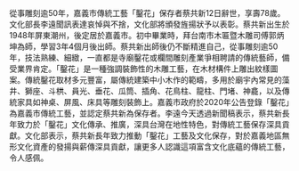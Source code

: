 從事雕刻逾50年，嘉義市傳統工藝「鑿花」保存者蔡共新12日辭世，享壽78歲。文化部長李遠聞訊表達哀悼與不捨，文化部將頒發旌揚狀予以表彰。蔡共新出生於1948年屏東潮州，後定居於嘉義市。初中畢業時，拜台南市木匾暨木雕司傅郭炳坤為師，學習3年4個月後出師。蔡共新出師後仍不斷精進自己，從事雕刻逾50年，技法熟練、細緻，一直都是寺廟鑿花或欄間雕刻產業爭相聘請的傳統藝師，備受業界肯定。「鑿花」是一種強調裝飾性的木雕工藝，在木材構件上雕出紋樣圖案。傳統鑿花取材多元豐富，屬傳統建築中小木作的範疇，多用於廟宇內常見的藻井、獅座、斗栱、員光、垂花、瓜筒、插角、花鳥柱、龍柱、門堵、神龕，以及傳統家具如神桌、屏風、床具等雕刻裝飾上。嘉義市政府於2020年公告登錄「鑿花」為嘉義市傳統工藝，並認定蔡共新為保存者。李遠今天透過新聞稿表示，蔡共新長年致力於「鑿花」文化傳承、推廣，深具台灣在地性特色，對傳統工藝保存深具貢獻。文化部表示，蔡共新長年致力推動「鑿花」工藝及文化保存，對於嘉義地區無形文化資產的發揚與薪傳深具貢獻，讓更多人認識這項富含文化底蘊的傳統工藝，令人感佩。